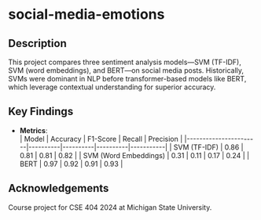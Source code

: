 # social-media-emotions
## Description
This project compares three sentiment analysis models—SVM (TF-IDF), SVM (word embeddings), and BERT—on social media posts. Historically, SVMs were dominant in NLP before transformer-based models like BERT, which leverage contextual understanding for superior accuracy.

## Key Findings
- **Metrics**:  
  | Model                 | Accuracy | F1-Score |  Recall  | Precision |
  |-----------------------|----------|----------|----------|-----------| 
  | SVM (TF-IDF)          | 0.86     | 0.81     | 0.81     | 0.82      |
  | SVM (Word Embeddings) | 0.31     | 0.11     | 0.17     | 0.24      |
  | BERT                  | 0.97     | 0.92     | 0.91     | 0.93      |

## Acknowledgements
Course project for CSE 404 2024 at Michigan State University.
